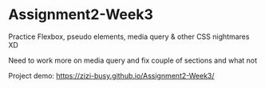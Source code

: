 # Assignment2-Week3
Practice Flexbox, pseudo elements, media query &amp; other CSS nightmares XD

Need to work more on media query and fix couple of sections and what not

Project demo: https://zizi-busy.github.io/Assignment2-Week3/
